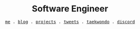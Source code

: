 <h1 align="center">
  Software Engineer
</h1>
<p align="center">
  <samp>
    <a href="https://yagasaki.vercel.app">me</a> .
    <a href="https://yagasaki.vercel.app/articles">blog</a> .
    <a href="https://yagasaki.vercel.app/projects">projects</a> .
    <a href="https://twitter.com/yagasaki7k">tweets</a> .
    <a href="https://yagasaki.vercel.app/articles/taekwondo-black-belt">taekwondo</a> .
    <a href="https://discord.gg/jhSepmE7nN">discord</a>
  </samp>
</p>
